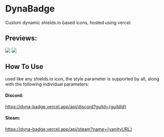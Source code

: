 # DynaBadge
Custom dynamic shields.io based icons, hosted using vercel.
## Previews:
[![](https://dyna-badge.vercel.app/api/discord?guild=1172358268530729020)]()
[![](https://dyna-badge.vercel.app/api/steam?name=kran27)]()
## How To Use
used like any shields.io icon, the style parameter is supported by all, along with the following individual parameters:
#### Discord:
https://dyna-badge.vercel.app/api/discord?guild={guildId}
#### Steam:
https://dyna-badge.vercel.app/api/steam?name={vanityURL}
